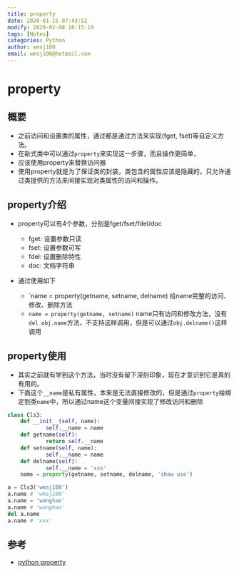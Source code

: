 ```yaml
---
title: property
date: 2020-01-15 07:43:52
modify: 2020-02-08 16:15:19  
tags: [Notes]
categories: Python
author: wmsj100
email: wmsj100@hotmail.com
---
```


# property

## 概要

- 之前访问和设置类的属性，通过都是通过方法来实现(fget, fset)等自定义方法。
- 在新式类中可以通过`property`来实现这一步骤，而且操作更简单，
- 应该使用property来替换访问器
- 使用property就是为了保证类的封装，类包含的属性应该是隐藏的，只允许通过类提供的方法来间接实现对类属性的访问和操作。

## property介绍

- property可以有4个参数，分别是fget/fset/fdel/doc
	- fget: 设置参数只读
	- fset: 设置参数可写
	- fdel: 设置删除特性
	- doc:  文档字符串

- 通过使用如下
	- `name = property(getname, setname, delname) 给name完整的访问、修改、删除方法
	- `name = property(getname, setname)` name只有访问和修改方法，没有`del obj.name`方法，不支持这样调用，但是可以通过`obj.delname()`这样调用

## property使用

- 其实之前就有学到这个方法，当时没有留下深刻印象，现在才意识到它是真的有用的。
- 下面这个`__name`是私有属性，本来是无法直接修改的，但是通过`property`给绑定到类`name`中，所以通过name这个变量间接实现了修改访问和删除

```python
class Cls3:
    def __init__(self, name):
            self.__name = name
    def getname(self):
            return self.__name
    def setname(self, name):
            self.__name = name
    def delname(self):
            self.__name = 'xxx'
    name = property(getname, setname, delname, 'show use')

a = Cls3('wmsj100')
a.name # 'wmsj100'
a.name = 'wanghao'
a.name # 'wanghao'
del a.name
a.name # 'xxx'

```

## 参考

- [python property](http://c.biancheng.net/view/2286.html)
